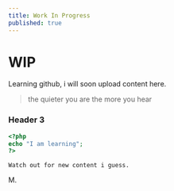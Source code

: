 ```yaml
---
title: Work In Progress
published: true
---
```


# [](#header-1)WIP

Learning github, i will soon upload content here.

>the quieter you are the more you hear

### [](#header-3)Header 3

```php
<?php
echo "I am learning";
?>
```

```
Watch out for new content i guess.
```
M.